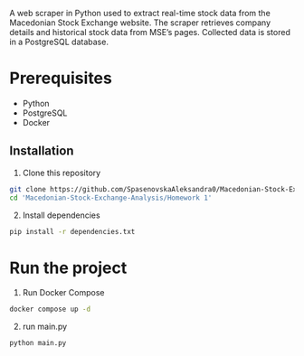 A web scraper in Python used to extract real-time stock data from the Macedonian Stock Exchange website. The scraper retrieves company details and historical stock data from MSE’s pages. Collected data is stored in a PostgreSQL database.

# Prerequisites
- Python
- PostgreSQL
- Docker

## Installation
1. Clone this repository
```bash
git clone https://github.com/SpasenovskaAleksandra0/Macedonian-Stock-Exchange-Analysis.git
cd 'Macedonian-Stock-Exchange-Analysis/Homework 1'
```

2. Install dependencies
```bash
pip install -r dependencies.txt
```

# Run the project
1. Run Docker Compose
```bash
docker compose up -d
```
2. run main.py
```bash
python main.py
```
